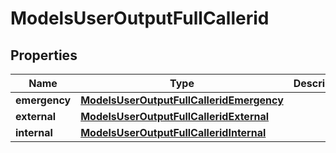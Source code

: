 

# ModelsUserOutputFullCallerid

## Properties

Name | Type | Description | Notes
------------ | ------------- | ------------- | -------------
**emergency** | [**ModelsUserOutputFullCalleridEmergency**](ModelsUserOutputFullCalleridEmergency.md) |  |  [optional]
**external** | [**ModelsUserOutputFullCalleridExternal**](ModelsUserOutputFullCalleridExternal.md) |  |  [optional]
**internal** | [**ModelsUserOutputFullCalleridInternal**](ModelsUserOutputFullCalleridInternal.md) |  |  [optional]




